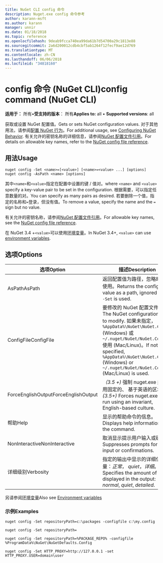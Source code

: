 ```yaml
---
title: NuGet CLI config 命令
description: Nuget.exe config 命令参考
author: karann-msft
ms.author: karann
manager: unnir
ms.date: 01/18/2018
ms.topic: reference
ms.openlocfilehash: 9deab9fcca740ea99da61b7d54700a29c1813e88
ms.sourcegitcommit: 2a6d200012cdb4cbf5ab1264f12fecf9ae12d769
ms.translationtype: MT
ms.contentlocale: zh-CN
ms.lasthandoff: 06/06/2018
ms.locfileid: "34818160"
---
```

# <a name="config-command-nuget-cli"></a><span data-ttu-id="7dd92-103">config 命令 (NuGet CLI)</span><span class="sxs-lookup"><span data-stu-id="7dd92-103">config command (NuGet CLI)</span></span>

<span data-ttu-id="7dd92-104">**适用于：** 所有&bullet;**受支持的版本**： 所有</span><span class="sxs-lookup"><span data-stu-id="7dd92-104">**Applies to:** all &bullet; **Supported versions**: all</span></span>

<span data-ttu-id="7dd92-105">获取或设置 NuGet 配置值。</span><span class="sxs-lookup"><span data-stu-id="7dd92-105">Gets or sets NuGet configuration values.</span></span> <span data-ttu-id="7dd92-106">对于其他用法，请参阅[配置 NuGet 行为](../consume-packages/configuring-nuget-behavior.md)。</span><span class="sxs-lookup"><span data-stu-id="7dd92-106">For additional usage, see [Configuring NuGet Behavior](../consume-packages/configuring-nuget-behavior.md).</span></span> <span data-ttu-id="7dd92-107">有关允许的密钥名称的详细信息，请参阅[NuGet 配置文件引用](../reference/nuget-config-file.md)。</span><span class="sxs-lookup"><span data-stu-id="7dd92-107">For details on allowable key names, refer to the [NuGet config file reference](../reference/nuget-config-file.md).</span></span>

## <a name="usage"></a><span data-ttu-id="7dd92-108">用法</span><span class="sxs-lookup"><span data-stu-id="7dd92-108">Usage</span></span>

```cli
nuget config -Set <name>=[<value>] [<name>=<value> ...] [options]
nuget config -AsPath <name> [options]
```

<span data-ttu-id="7dd92-109">其中`<name>`和`<value>`指定在配置中设置的键 / 值对。</span><span class="sxs-lookup"><span data-stu-id="7dd92-109">where `<name>` and `<value>` specify a key-value pair to be set in the configuration.</span></span> <span data-ttu-id="7dd92-110">根据需要，可以指定任意数量的对。</span><span class="sxs-lookup"><span data-stu-id="7dd92-110">You can specify as many pairs as desired.</span></span> <span data-ttu-id="7dd92-111">若要删除一个值，指定的名称和`=`登录，但没有值。</span><span class="sxs-lookup"><span data-stu-id="7dd92-111">To remove a value, specify the name and the `=` sign but no value.</span></span>

<span data-ttu-id="7dd92-112">有关允许的密钥名称，请参阅[NuGet 配置文件引用](../reference/nuget-config-file.md)。</span><span class="sxs-lookup"><span data-stu-id="7dd92-112">For allowable key names, see the [NuGet config file reference](../reference/nuget-config-file.md).</span></span>

<span data-ttu-id="7dd92-113">在 NuGet 3.4 +`<value>`可以使用[环境变量](cli-ref-environment-variables.md)。</span><span class="sxs-lookup"><span data-stu-id="7dd92-113">In NuGet 3.4+, `<value>` can use [environment variables](cli-ref-environment-variables.md).</span></span>

## <a name="options"></a><span data-ttu-id="7dd92-114">选项</span><span class="sxs-lookup"><span data-stu-id="7dd92-114">Options</span></span>

| <span data-ttu-id="7dd92-115">选项</span><span class="sxs-lookup"><span data-stu-id="7dd92-115">Option</span></span> | <span data-ttu-id="7dd92-116">描述</span><span class="sxs-lookup"><span data-stu-id="7dd92-116">Description</span></span> |
| --- | --- |
| <span data-ttu-id="7dd92-117">AsPath</span><span class="sxs-lookup"><span data-stu-id="7dd92-117">AsPath</span></span> | <span data-ttu-id="7dd92-118">返回配置值为路径，忽略时`-Set`使用。</span><span class="sxs-lookup"><span data-stu-id="7dd92-118">Returns the config value as a path, ignored when `-Set` is used.</span></span> |
| <span data-ttu-id="7dd92-119">ConfigFile</span><span class="sxs-lookup"><span data-stu-id="7dd92-119">ConfigFile</span></span> | <span data-ttu-id="7dd92-120">要修改的 NuGet 配置文件。</span><span class="sxs-lookup"><span data-stu-id="7dd92-120">The NuGet configuration file to modify.</span></span> <span data-ttu-id="7dd92-121">如果未指定， `%AppData%\NuGet\NuGet.Config` (Windows) 或`~/.nuget/NuGet/NuGet.Config`使用 (Mac/Linux)。</span><span class="sxs-lookup"><span data-stu-id="7dd92-121">If not specified, `%AppData%\NuGet\NuGet.Config` (Windows) or `~/.nuget/NuGet/NuGet.Config` (Mac/Linux) is used.</span></span>|
| <span data-ttu-id="7dd92-122">ForceEnglishOutput</span><span class="sxs-lookup"><span data-stu-id="7dd92-122">ForceEnglishOutput</span></span> | <span data-ttu-id="7dd92-123">*（3.5 +)* 强制 nuget.exe 运行使用固定的、 基于英语的区域性。</span><span class="sxs-lookup"><span data-stu-id="7dd92-123">*(3.5+)* Forces nuget.exe to run using an invariant, English-based culture.</span></span> |
| <span data-ttu-id="7dd92-124">帮助</span><span class="sxs-lookup"><span data-stu-id="7dd92-124">Help</span></span> | <span data-ttu-id="7dd92-125">显示的帮助命令的信息。</span><span class="sxs-lookup"><span data-stu-id="7dd92-125">Displays help information for the command.</span></span> |
| <span data-ttu-id="7dd92-126">NonInteractive</span><span class="sxs-lookup"><span data-stu-id="7dd92-126">NonInteractive</span></span> | <span data-ttu-id="7dd92-127">取消显示提示用户输入或确认。</span><span class="sxs-lookup"><span data-stu-id="7dd92-127">Suppresses prompts for user input or confirmations.</span></span> |
| <span data-ttu-id="7dd92-128">详细级别</span><span class="sxs-lookup"><span data-stu-id="7dd92-128">Verbosity</span></span> | <span data-ttu-id="7dd92-129">指定的输出中显示的详细信息量：*正常*， *quiet*，*详细*。</span><span class="sxs-lookup"><span data-stu-id="7dd92-129">Specifies the amount of detail displayed in the output: *normal*, *quiet*, *detailed*.</span></span> |

<span data-ttu-id="7dd92-130">另请参阅[环境变量](cli-ref-environment-variables.md)</span><span class="sxs-lookup"><span data-stu-id="7dd92-130">Also see [Environment variables](cli-ref-environment-variables.md)</span></span>

### <a name="examples"></a><span data-ttu-id="7dd92-131">示例</span><span class="sxs-lookup"><span data-stu-id="7dd92-131">Examples</span></span>

```cli
nuget config -Set repositoryPath=c:\packages -configfile c:\my.config

nuget config -Set repositoryPath=

nuget config -Set repositoryPath=%PACKAGE_REPO% -configfile %ProgramData%\NuGet\NuGetDefaults.Config

nuget config -Set HTTP_PROXY=http://127.0.0.1 -set HTTP_PROXY.USER=domain\user
```
